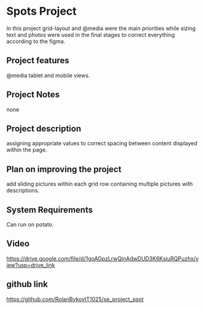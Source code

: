 # Spots Project

In this project grid-layout and @media were the main priorities while sizing text and photos were used in the final stages to correct everything according to the figma.

## Project features

@media tablet and mobile views. 

## Project Notes

none

## Project description 

assigning appropriate values to correct spacing between content displayed within the page. 

## Plan on improving the project

add sliding pictures within each grid row containing multiple pictures with descriptions.

## System Requirements 

Can run on potato.

## Video

https://drive.google.com/file/d/1goAGpzLrwQjnAdwDUD3K6KsiuRQPuzhx/view?usp=drive_link

## github link 

https://github.com/RolanBykovIT1025/se_project_spot